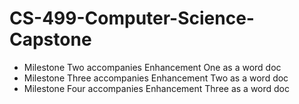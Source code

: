 # CS-499-Computer-Science-Capstone

- Milestone Two accompanies Enhancement One as a word doc
- Milestone Three accompanies Enhancement Two as a word doc
- Milestone Four accompanies Enhancement Three as a word doc
